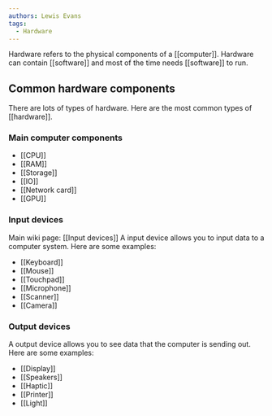```yaml
---
authors: Lewis Evans
tags:
  - Hardware
---
```

Hardware refers to the physical components of a [[computer]]. Hardware can contain [[software]] and most of the time needs [[software]] to run. 

## Common hardware components
There are lots of types of hardware. Here are the most common types of [[hardware]].
### Main computer components
- [[CPU]]
- [[RAM]]
- [[Storage]]
- [[IO]]
- [[Network card]]
- [[GPU]]

### Input devices
Main wiki page: [[Input devices]]
A input device allows you to input data to a computer system. Here are some examples:

- [[Keyboard]]
- [[Mouse]]
- [[Touchpad]]
- [[Microphone]]
- [[Scanner]]
- [[Camera]]
### Output devices
A output device allows you to see data that the computer is sending out. Here are some examples:

- [[Display]]
- [[Speakers]]
- [[Haptic]]
- [[Printer]]
- [[Light]]